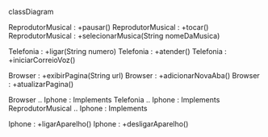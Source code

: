 classDiagram

ReprodutorMusical : +pausar()
ReprodutorMusical : +tocar()
ReprodutorMusical : +selecionarMusica(String nomeDaMusica)

Telefonia : +ligar(String numero)
Telefonia : +atender() 
Telefonia : +iniciarCorreioVoz()

Browser : +exibirPagina(String url)
Browser : +adicionarNovaAba()
Browser : +atualizarPagina()

Browser .. Iphone : Implements
Telefonia .. Iphone : Implements
ReprodutorMusical .. Iphone : Implements

Iphone : +ligarAparelho()
Iphone : +desligarAparelho()